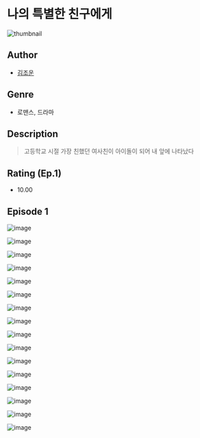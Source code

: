 # 나의 특별한 친구에게
![thumbnail](https://image-comic.pstatic.net/user_contents_data/challenge_comic/2023/05/25/365313/upload_3473462992244322354_480x623.jpeg)

## Author
- [김조운](https://comic.naver.com/artistTitle?id=365313)

## Genre
- 로맨스, 드라마

## Description
> 고등학교 시절 가장 친했던 여사친이 아이돌이 되어 내 앞에 나타났다


## Rating (Ep.1)
- 10.00

## Episode 1
![image](https://image-comic.pstatic.net/user_contents_data/challenge_comic/2023/05/25/365313/upload_3486975122670248756.jpeg)

![image](https://image-comic.pstatic.net/user_contents_data/challenge_comic/2023/05/25/365313/upload_3833800449100833841.jpeg)

![image](https://image-comic.pstatic.net/user_contents_data/challenge_comic/2023/05/25/365313/upload_4051045456864817720.jpeg)

![image](https://image-comic.pstatic.net/user_contents_data/challenge_comic/2023/05/25/365313/upload_3834361411320361059.jpeg)

![image](https://image-comic.pstatic.net/user_contents_data/challenge_comic/2023/05/25/365313/upload_3617855265824127281.jpeg)

![image](https://image-comic.pstatic.net/user_contents_data/challenge_comic/2023/05/25/365313/upload_3487535861483987251.jpeg)

![image](https://image-comic.pstatic.net/user_contents_data/challenge_comic/2023/05/25/365313/upload_3990806329449329457.jpeg)

![image](https://image-comic.pstatic.net/user_contents_data/challenge_comic/2023/05/25/365313/upload_7076616701011571764.jpeg)

![image](https://image-comic.pstatic.net/user_contents_data/challenge_comic/2023/05/25/365313/upload_7018359952781751097.jpeg)

![image](https://image-comic.pstatic.net/user_contents_data/challenge_comic/2023/05/25/365313/upload_3474353626764425057.jpeg)

![image](https://image-comic.pstatic.net/user_contents_data/challenge_comic/2023/05/25/365313/upload_3702293386644502884.jpeg)

![image](https://image-comic.pstatic.net/user_contents_data/challenge_comic/2023/05/25/365313/upload_3546637707262375269.jpeg)

![image](https://image-comic.pstatic.net/user_contents_data/challenge_comic/2023/05/25/365313/upload_7089055269143130674.jpeg)

![image](https://image-comic.pstatic.net/user_contents_data/challenge_comic/2023/05/25/365313/upload_7293970151683404646.jpeg)

![image](https://image-comic.pstatic.net/user_contents_data/challenge_comic/2023/05/25/365313/upload_3618980083486045795.jpeg)

![image](https://image-comic.pstatic.net/user_contents_data/challenge_comic/2023/05/25/365313/upload_3486738517163455845.jpeg)
